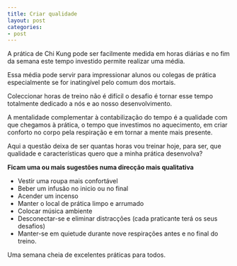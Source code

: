 ```yaml
---
title: Criar qualidade
layout: post
categories:
- post
---
```

A prática de Chi Kung pode ser facilmente medida em horas diárias e no fim da semana este tempo investido permite realizar uma média. 

Essa média pode servir para impressionar alunos ou colegas de prática especialmente se for inatingível pelo comum dos mortais.

Coleccionar horas de treino não é difícil o desafio é tornar esse tempo totalmente dedicado a nós e ao nosso desenvolvimento.  

A mentalidade complementar à contabilização do tempo é a qualidade com que chegamos à prática, o tempo que investimos no aquecimento, em criar conforto no corpo pela respiração e em tornar a mente mais presente.

Aqui a questão deixa de ser quantas horas vou treinar hoje, para ser, que qualidade e características quero que a minha prática desenvolva?

**Ficam uma ou mais sugestões numa direcção mais qualitativa** 

+ Vestir uma roupa mais confortável
+ Beber um infusão no inicio ou no final
+ Acender um incenso 
+ Manter o local de prática limpo e arrumado
+ Colocar música ambiente 
+ Desconectar-se e eliminar distracções (cada praticante terá os seus desafios)
+ Manter-se em quietude durante nove respirações antes e no final do treino.

Uma semana cheia de excelentes práticas para todos.
